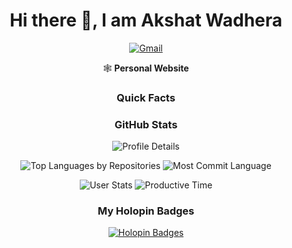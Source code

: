 <h1 align="center"> Hi there 👋, I am Akshat Wadhera </h1>

<p align="center">
    <a href=""><img alt="Gmail" src="https://img.shields.io/badge/Email-Contact-indigo?logo=gmail&style=social" /></a>
</p>

<p align="center">
    <a href="" style="text-decoration: none;">
        🕸️ <strong>Personal Website</strong>
    </a>
</p>

<h3 align="center">Quick Facts</h3>
<ul>
</ul>

<h3 align="center">GitHub Stats</h3>
<p align="center">
    <img alt="Profile Details" src="https://github-profile-summary-cards.vercel.app/api/cards/profile-details?username=Akshat-wa&theme=dracula">
</p>
<p align="center">
    <img alt="Top Languages by Repositories" src="https://github-profile-summary-cards.vercel.app/api/cards/repos-per-language?username=Akshat-wa&theme=dracula">
    <img alt="Most Commit Language" src="https://github-profile-summary-cards.vercel.app/api/cards/most-commit-language?username=Akshat-wa&theme=dracula">
</p>
<p align="center">
    <img alt="User Stats" src="https://github-profile-summary-cards.vercel.app/api/cards/stats?username=Akshat-wa&theme=dracula">
    <img alt="Productive Time" src="https://github-profile-summary-cards.vercel.app/api/cards/productive-time?username=Akshat-wa&theme=dracula">
</p>

<h3 align="center">My Holopin Badges</h3>
<p align="center">
    <a href="">
        <img alt="Holopin Badges" src="">
    </a>
</p>
